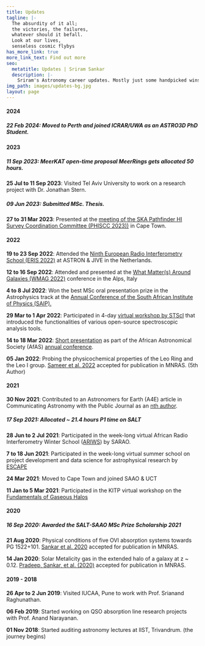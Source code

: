 ```yaml
---
title: Updates
tagline: |-
  The absurdity of it all; 
  the victories, the failures, 
  whatever should it befall. 
  Look at our lives,
  senseless cosmic flybys
has_more_link: true
more_link_text: Find out more
seo:
  metatitle: Updates | Sriram Sankar
  description: |-
    Sriram's Astronomy career updates. Mostly just some handpicked wins. Perhaps someday I will add the losses too.
img_path: images/updates-bg.jpg
layout: page
---
```

#### 2024

##### **22 Feb 2024**: Moved to Perth and joined ICRAR/UWA as an ASTRO3D PhD Student.

#### 2023

##### **11 Sep 2023**: MeerKAT open-time proposal MeerRings gets allocated 50 hours.

**25 Jul to 11 Sep 2023**: Visited Tel Aviv University to work on a research project with Dr. Jonathan Stern.

##### **09 Jun 2023**: Submitted MSc. Thesis. 

**27 to 31 Mar 2023**: Presented at the [meeting of the SKA Pathfinder HI Survey Coordination Committee (PHISCC 2023))](https://www.astro.rug.nl/~phiscc2023/index.php) in Cape Town.

#### 2022

**19 to 23 Sep 2022**: Attended the [Ninth European Radio Interferometry School (ERIS 2022)](https://www.jive.eu/eris2022/index.php) at ASTRON & JIVE in the Netherlands.

**12 to 16 Sep 2022**: Attended and presented at the [What Matter(s) Around Galaxies (WMAG 2022)](https://sites.google.com/unimib.it/gas2022/home) conference in the Alps, Italy 

**4 to 8 Jul 2022**: Won the best MSc oral presentation prize in the Astrophysics track at the [Annual Conference of the South African Institute of Physics (SAIP).](https://events.saip.org.za/event/225/overview)

**29 Mar to 1 Apr 2022**: Participated in 4-day [virtual workshop by STScI](https://www.stsci.edu/contents/events/stsci/2022/march/large-volume-spectroscopic-analyses-of-agn-and-star-forming-galaxies-in-the-era-of-jwst) that introduced the functionalities of various open-source spectroscopic analysis tools.

**14 to 18 Mar 2022**: [Short presentation](https://ui.adsabs.harvard.edu/abs/2022afas.confE..64S/abstract) as part of the African Astronomical Society (AfAS) [annual conference](https://www.africanastronomicalsociety.org/afas2022-ga/).

**05 Jan 2022**: Probing the physicochemical properties of the Leo Ring and the Leo I group. [Sameer et al. 2022](https://ui.adsabs.harvard.edu/abs/2022MNRAS.510.5796S/abstract) accepted for publication in MNRAS. (5th Author)

#### 2021

**30 Nov 2021**: Contributed to an Astronomers for Earth (A4E) article in Communicating Astronomy with the Public Journal as an [nth author](https://ui.adsabs.harvard.edu/abs/2021CAPJ...30...28F/abstract). 

##### **17 Sep 2021**: Allocated ~ 21.4 hours P1 time on SALT 

**28 Jun to 2 Jul 2021**: Participated in the week-long virtual African Radio Interferometry Winter School ([ARIWS](https://www.sarao.ac.za/african-radio-interferometry-winter-school/)) by SARAO.

**7 to 18 Jun 2021**: Participated in the week-long virtual summer school on project development and data science for astrophysical research by [ESCAPE](https://escape2020.github.io/school2021/)

**24 Mar 2021**: Moved to Cape Town and joined SAAO & UCT 

**11 Jan to 5 Mar 2021**: Participated in the KITP virtual workshop on the [Fundamentals of Gaseous Halos](https://www.kitp.ucsb.edu/activities/halo21)

#### 2020

##### **16 Sep 2020**: Awarded the SALT-SAAO MSc Prize Scholarship 2021

**21 Aug 2020**: Physical conditions of five OVI absorption systems towards PG 1522+101. [Sankar et al. 2020](https://ui.adsabs.harvard.edu/abs/2020MNRAS.498.4864S/abstract) accepted for publication in MNRAS.

**14 Jan 2020**: Solar Metalicity gas in the extended halo of a galaxy at z ~ 0.12. [Pradeep, Sankar, et al. (2020)](https://ui.adsabs.harvard.edu/abs/2020MNRAS.493..250P/abstract) accepted for publication in MNRAS.

#### 2019 - 2018

**26 Apr to 2 Jun 2019**: Visited IUCAA, Pune to work with Prof. Srianand Raghunathan.

**06 Feb 2019**: Started working on QSO absorption line research projects with Prof. Anand Narayanan.

**01 Nov 2018**: Started auditing astronomy lectures at IIST, Trivandrum. (the journey begins)